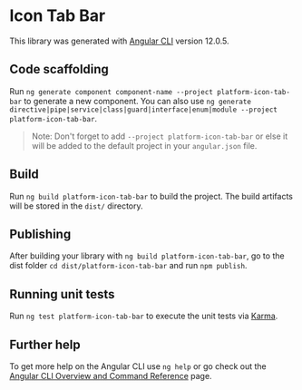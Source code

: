 # Icon Tab Bar

This library was generated with [Angular CLI](https://github.com/angular/angular-cli) version 12.0.5.

## Code scaffolding

Run `ng generate component component-name --project platform-icon-tab-bar` to generate a new component. You can also use `ng generate directive|pipe|service|class|guard|interface|enum|module --project platform-icon-tab-bar`.

> Note: Don't forget to add `--project platform-icon-tab-bar` or else it will be added to the default project in your `angular.json` file.

## Build

Run `ng build platform-icon-tab-bar` to build the project. The build artifacts will be stored in the `dist/` directory.

## Publishing

After building your library with `ng build platform-icon-tab-bar`, go to the dist folder `cd dist/platform-icon-tab-bar` and run `npm publish`.

## Running unit tests

Run `ng test platform-icon-tab-bar` to execute the unit tests via [Karma](https://karma-runner.github.io).

## Further help

To get more help on the Angular CLI use `ng help` or go check out the [Angular CLI Overview and Command Reference](https://angular.io/cli) page.
